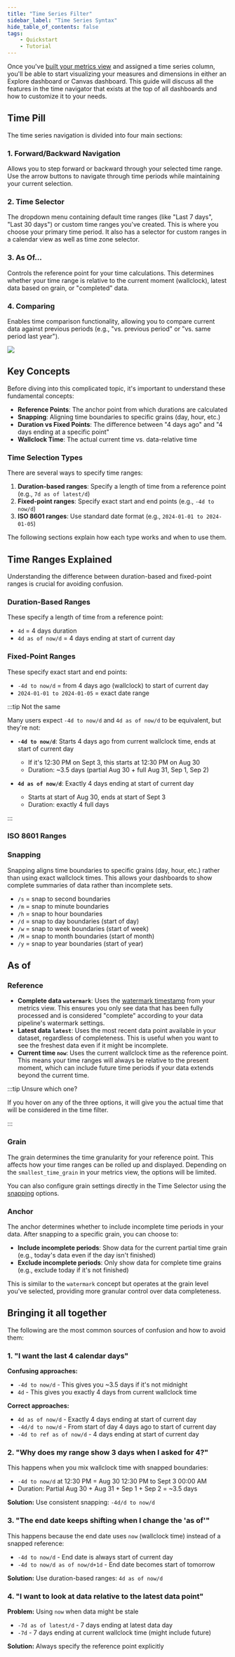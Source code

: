 ```yaml
---
title: "Time Series Filter"
sidebar_label: "Time Series Syntax"
hide_table_of_contents: false
tags:
    - Quickstart
    - Tutorial
---
```


Once you've [built your metrics view](/build/metrics-view) and assigned a time series column, you'll be able to start visualizing your measures and dimensions in either an Explore dashboard or Canvas dashboard. This guide will discuss all the features in the time navigator that exists at the top of all dashboards and how to customize it to your needs.

## Time Pill

The time series navigation is divided into four main sections:

### 1. Forward/Backward Navigation
Allows you to step forward or backward through your selected time range. Use the arrow buttons to navigate through time periods while maintaining your current selection.

### 2. Time Selector
The dropdown menu containing default time ranges (like "Last 7 days", "Last 30 days") or custom time ranges you've created. This is where you choose your primary time period. It also has a selector for custom ranges in a calendar view as well as time zone selector.

### 3. As Of...
Controls the reference point for your time calculations. This determines whether your time range is relative to the current moment (wallclock), latest data based on grain, or "completed" data.

### 4. Comparing
Enables time comparison functionality, allowing you to compare current data against previous periods (e.g., "vs. previous period" or "vs. same period last year").

<img src='/img/build/metrics-view/time-series/time-pill.png' class='rounded-gif' />
<br />

## Key Concepts

Before diving into this complicated topic, it's important to understand these fundamental concepts:

- **Reference Points**: The anchor point from which durations are calculated
- **Snapping**: Aligning time boundaries to specific grains (day, hour, etc.)
- **Duration vs Fixed Points**: The difference between "4 days ago" and "4 days ending at a specific point"
- **Wallclock Time**: The actual current time vs. data-relative time



### Time Selection Types

There are several ways to specify time ranges:

1. **Duration-based ranges**: Specify a length of time from a reference point (e.g., `7d as of latest/d`)
2. **Fixed-point ranges**: Specify exact start and end points (e.g., `-4d to now/d`)
3. **ISO 8601 ranges**: Use standard date format (e.g., `2024-01-01 to 2024-01-05`)

The following sections explain how each type works and when to use them.

## Time Ranges Explained

Understanding the difference between duration-based and fixed-point ranges is crucial for avoiding confusion.

### Duration-Based Ranges
These specify a length of time from a reference point:
- `4d` = 4 days duration
- `4d as of now/d` = 4 days ending at start of current day

### Fixed-Point Ranges  
These specify exact start and end points:
- `-4d to now/d` = from 4 days ago (wallclock) to start of current day
- `2024-01-01 to 2024-01-05` = exact date range

:::tip Not the same

Many users expect `-4d to now/d` and `4d as of now/d` to be equivalent, but they're not:

- **`-4d to now/d`**: Starts 4 days ago from current wallclock time, ends at start of current day
  - If it's 12:30 PM on Sept 3, this starts at 12:30 PM on Aug 30
  - Duration: ~3.5 days (partial Aug 30 + full Aug 31, Sep 1, Sep 2)

- **`4d as of now/d`**: Exactly 4 days ending at start of current day  
  - Starts at start of Aug 30, ends at start of Sept 3
  - Duration: exactly 4 full days

:::

### ISO 8601 Ranges

### Snapping 

Snapping aligns time boundaries to specific grains (day, hour, etc.) rather than using exact wallclock times. This allows your dashboards to show complete summaries of data rather than incomplete sets.

- `/s` = snap to second boundaries
- `/m` = snap to minute boundaries
- `/h` = snap to hour boundaries  
- `/d` = snap to day boundaries (start of day)
- `/w` = snap to week boundaries (start of week)
- `/M` = snap to month boundaries (start of month)
- `/y` = snap to year boundaries (start of year)


## As of
### Reference
- **Complete data `watermark`**: Uses the [watermark timestamp](/build/metrics-view/time-series#watermark) from your metrics view. This ensures you only see data that has been fully processed and is considered "complete" according to your data pipeline's watermark settings.
- **Latest data `latest`**: Uses the most recent data point available in your dataset, regardless of completeness. This is useful when you want to see the freshest data even if it might be incomplete.
- **Current time `now`**: Uses the current wallclock time as the reference point. This means your time ranges will always be relative to the present moment, which can include future time periods if your data extends beyond the current time.

:::tip Unsure which one?

If you hover on any of the three options, it will give you the actual time that will be considered in the time filter.

:::

### Grain

The grain determines the time granularity for your reference point. This affects how your time ranges can be rolled up and displayed. Depending on the `smallest_time_grain` in your metrics view, the options will be limited.

You can also configure grain settings directly in the Time Selector using the [snapping](#snapping) options.

### Anchor

The anchor determines whether to include incomplete time periods in your data. After snapping to a specific grain, you can choose to:

- **Include incomplete periods**: Show data for the current partial time grain (e.g., today's data even if the day isn't finished)
- **Exclude incomplete periods**: Only show data for complete time grains (e.g., exclude today if it's not finished)

This is similar to the `watermark` concept but operates at the grain level you've selected, providing more granular control over data completeness. 


## Bringing it all together

The following are the most common sources of confusion and how to avoid them:

### 1. "I want the last 4 calendar days"

**Confusing approaches:**
- `-4d to now/d` - This gives you ~3.5 days if it's not midnight
- `4d` - This gives you exactly 4 days from current wallclock time

**Correct approaches:**
- `4d as of now/d` - Exactly 4 days ending at start of current day
- `-4d/d to now/d` - From start of day 4 days ago to start of current day
- `-4d to ref as of now/d` - 4 days ending at start of current day

### 2. "Why does my range show 3 days when I asked for 4?"

This happens when you mix wallclock time with snapped boundaries:
- `-4d to now/d` at 12:30 PM = Aug 30 12:30 PM to Sept 3 00:00 AM
- Duration: Partial Aug 30 + Aug 31 + Sep 1 + Sep 2 = ~3.5 days

**Solution:** Use consistent snapping: `-4d/d to now/d`

### 3. "The end date keeps shifting when I change the 'as of'"

This happens because the end date uses `now` (wallclock time) instead of a snapped reference:
- `-4d to now/d` - End date is always start of current day
- `-4d to now/d as of now/d+1d` - End date becomes start of tomorrow

**Solution:** Use duration-based ranges: `4d as of now/d`

### 4. "I want to look at data relative to the latest data point"

**Problem:** Using `now` when data might be stale
- `-7d as of latest/d` - 7 days ending at latest data day
- `-7d` - 7 days ending at current wallclock time (might include future)

**Solution:** Always specify the reference point explicitly


<!-- 
Unsure if defaults is added in this release
### Duration-Based Ranges (Recommended)

These are the most intuitive and commonly used patterns:

```
time_ranges:
    # Last 7 calendar days
    - 7d as of now/d

    # Last 30 calendar days  
    - 30d as of now/d

    # Last 4 hours
    - 4h as of now/h

    # Last 2 weeks
    - 14d as of now/d
```

### Fixed-Point Ranges

Use these when you need specific start/end points:

```
time_ranges:
    # From start of yesterday to start of today
    - -1d/d to now/d

    # From 4 days ago (wallclock) to start of current day
    - -4d to now/d

    # From start of day 4 days ago to start of current day
    - -4d/d to now/d
```

### Data-Relative Ranges

When working with data that might be stale:

```
time_ranges:
    # Last 7 days relative to latest data
    - 7d as of latest/d

    # Last 30 days relative to latest data
    - 30d as of latest/d
``` -->